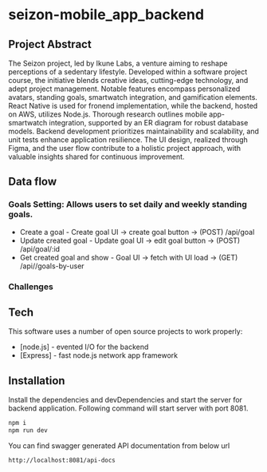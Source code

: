 # seizon-mobile_app_backend
## Project Abstract
The Seizon project, led by Ikune Labs, a venture aiming to reshape perceptions of a sedentary lifestyle. Developed within a software project course, the initiative blends creative ideas, cutting-edge technology, and adept project management. Notable features encompass personalized avatars, standing goals, smartwatch integration, and gamification elements. React Native is used for fronend implementation, while the backend, hosted on AWS, utilizes Node.js. Thorough research outlines mobile app-smartwatch integration, supported by an ER diagram for robust database models. Backend development prioritizes maintainability and scalability, and unit tests enhance application resilience. The UI design, realized through Figma, and the user flow contribute to a holistic project approach, with valuable insights shared for continuous improvement.

## Data flow
### Goals Setting: Allows users to set daily and weekly standing goals.
- Create a goal - Create goal UI → create goal button → (POST) /api/goal
- Update created goal - Update goal UI → edit goal button → (POST) /api/goal/:id
- Get created goal and show - Goal UI → fetch with UI load → (GET) /api//goals-by-user
### Challenges
## Tech
This software uses a number of open source projects to work properly:

- [node.js] - evented I/O for the backend
- [Express] - fast node.js network app framework

## Installation
Install the dependencies and devDependencies and start the server for backend application. Following command will start server with port 8081.

```sh
npm i
npm run dev
```

You can find swagger generated API documentation from below url 

```sh
http://localhost:8081/api-docs
```

